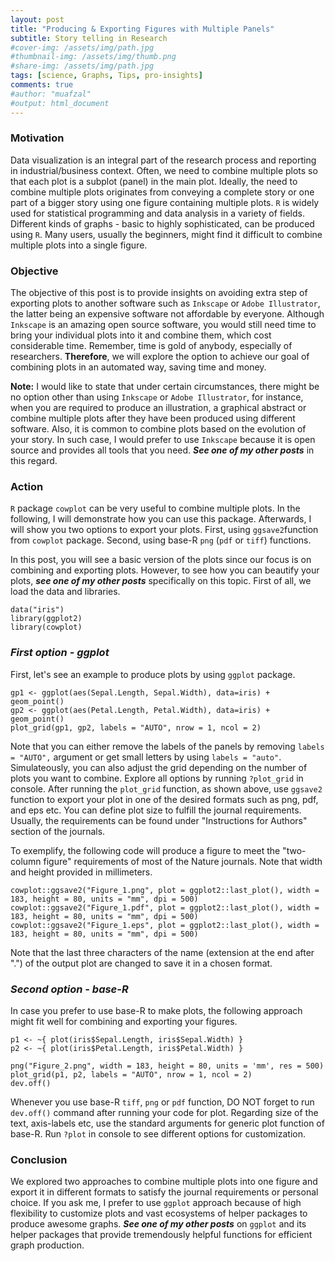 ```yaml
---
layout: post
title: "Producing & Exporting Figures with Multiple Panels"
subtitle: Story telling in Research
#cover-img: /assets/img/path.jpg
#thumbnail-img: /assets/img/thumb.png
#share-img: /assets/img/path.jpg
tags: [science, Graphs, Tips, pro-insights]
comments: true
#author: "muafzal"
#output: html_document
---
```


### Motivation

Data visualization is an integral part of the research process and reporting in industrial/business context. Often, we need to combine multiple plots so that each plot is a subplot (panel) in the main plot. Ideally, the need to combine multiple plots originates from conveying a complete story or one part of a bigger story using one figure containing multiple plots. `R` is widely used for statistical programming and data analysis in a variety of fields. Different kinds of graphs - basic to highly sophisticated, can be produced using `R`. Many users, usually the beginners, might find it difficult to combine multiple plots into a single figure. 

### Objective

The objective of this post is to provide insights on avoiding extra step of exporting plots to another software such as `Inkscape` or `Adobe Illustrator`, the latter being an expensive software not affordable by everyone. Although `Inkscape` is an amazing open source software, you would still need time to bring your individual plots into it and combine them, which cost considerable time. Remember, time is gold of anybody, especially of researchers. **Therefore**, we will explore the option to achieve our goal of combining plots in an automated way, saving time and money.

**Note:** I would like to state that under certain circumstances, there might be no option other than using `Inkscape` or `Adobe Illustrator`, for instance, when you are required to produce an illustration, a graphical abstract or combine multiple plots after they have been produced using different software. Also, it is common to combine plots based on the evolution of your story. In such case, I would prefer to use `Inkscape` because it is open source and provides all tools that you need. ***See one of my other posts*** in this regard.

### Action

`R` package `cowplot` can be very useful to combine multiple plots. In the following, I will demonstrate how you can use this package. Afterwards, I will show you two options to export your plots. First, using `ggsave2`function from `cowplot` package. Second, using base-R `png` (`pdf` or `tiff`) functions.

In this post, you will see a basic version of the plots since our focus is on combining and exporting plots. However, to see how you can beautify your plots, ***see one of my other posts*** specifically on this topic. 
First of all, we load the data and libraries.

```{r}
data("iris")
library(ggplot2)
library(cowplot)
```

### ***First option - ggplot*** 

First, let's see an example to produce plots by using `ggplot` package.

```{r}
gp1 <- ggplot(aes(Sepal.Length, Sepal.Width), data=iris) + geom_point()
gp2 <- ggplot(aes(Petal.Length, Petal.Width), data=iris) + geom_point()
plot_grid(gp1, gp2, labels = "AUTO", nrow = 1, ncol = 2)
```
Note that you can either remove the labels of the panels by removing `labels = "AUTO",` argument or get small letters by using `labels = "auto"`. Simulateously, you can also adjust the grid depending on the number of plots you want to combine. Explore all options by running `?plot_grid` in console. After running the `plot_grid` function, as shown above, use `ggsave2` function to export your plot in one of the desired formats such as png, pdf, and eps etc. You can define plot size to fulfill the journal requirements. Usually, the requirements can be found under "Instructions for Authors" section of the journals. 

To exemplify, the following code will produce a figure to meet the "two-column figure" requirements of most of the Nature journals. Note that width and height provided in millimeters.

```{r}
cowplot::ggsave2("Figure_1.png", plot = ggplot2::last_plot(), width = 183, height = 80, units = "mm", dpi = 500)
cowplot::ggsave2("Figure_1.pdf", plot = ggplot2::last_plot(), width = 183, height = 80, units = "mm", dpi = 500)
cowplot::ggsave2("Figure_1.eps", plot = ggplot2::last_plot(), width = 183, height = 80, units = "mm", dpi = 500)
```
Note that the last three characters of the name (extension at the end after ".") of the output plot are changed to save it in a chosen format.

### ***Second option - base-R***

In case you prefer to use base-R to make plots, the following approach might fit well for combining and exporting your figures.

```{r}
p1 <- ~{ plot(iris$Sepal.Length, iris$Sepal.Width) }
p2 <- ~{ plot(iris$Petal.Length, iris$Petal.Width) }

png("Figure_2.png", width = 183, height = 80, units = 'mm', res = 500)
plot_grid(p1, p2, labels = "AUTO", nrow = 1, ncol = 2)
dev.off()
```

Whenever you use base-R `tiff`, `png` or `pdf` function, DO NOT forget to run `dev.off()` command after running your code for plot. Regarding size of the text, axis-labels etc, use the standard arguments for generic plot function of base-R. Run `?plot` in console to see different options for customization.

### Conclusion

We explored two approaches to combine multiple plots into one figure and export it in different formats to satisfy the journal requirements or personal choice. If you ask me, I prefer to use `ggplot` approach because of high flexibility to customize plots and vast ecosystems of helper packages to produce awesome graphs. ***See one of my other posts*** on `ggplot` and its helper packages that provide tremendously helpful functions for efficient graph production.




